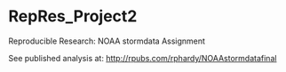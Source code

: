 # RepRes_Project2
Reproducible Research: NOAA stormdata Assignment

See published analysis at:
http://rpubs.com/rphardy/NOAAstormdatafinal
